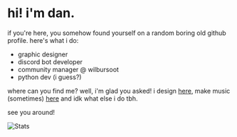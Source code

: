 # hi! i'm dan.

if you're here, you somehow found yourself on a random boring old github profile.
here's what i do:
 - graphic designer
 - discord bot developer
 - community manager @ wilbursoot
 - python dev (i guess?)
 
where can you find me? well, i'm glad you asked! i design [here](pixelflow.xyz), make music (sometimes) [here](https://open.spotify.com/artist/3HCdxPhQXMWHDZ0gY42rDW) and idk what else i do tbh.

see you around!


![Stats](https://github-readme-stats.vercel.app/api?username=pixelflowxyz&show_icons=true&theme=synthwave)
